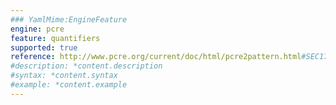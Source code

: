 ```yaml
---
### YamlMime:EngineFeature
engine: pcre
feature: quantifiers
supported: true
reference: http://www.pcre.org/current/doc/html/pcre2pattern.html#SEC17
#description: *content.description
#syntax: *content.syntax
#example: *content.example
---
```


